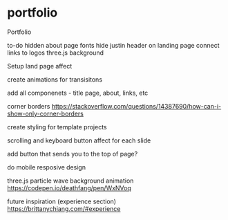 # portfolio

Portfolio

to-do
hidden about page
fonts
hide justin header on landing page
connect links to logos
three.js background

Setup land page affect

create animations for transisitons

add all componenets - title page, about,
links, etc

corner borders
https://stackoverflow.com/questions/14387690/how-can-i-show-only-corner-borders

create styling for template projects

scrolling and keyboard button affect for each slide

add button that sends you to the top of page?

do mobile resposive design

three.js particle wave background animation
https://codepen.io/deathfang/pen/WxNVoq

future inspiration (experience section)
https://brittanychiang.com/#experience

